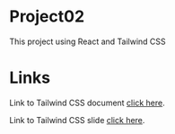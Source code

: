 # Project02
This project using React and Tailwind CSS
# Links
Link to Tailwind CSS document [click here](https://drive.google.com/file/d/1cajXDvVjARaSz9u-LtjFvaLJgJllY9Jp/view?usp=sharing).

Link to Tailwind CSS slide [click here](https://drive.google.com/file/d/11ye5iH0zleD-yiXIyrZEUNXonq4r1fHN/view?usp=sharing).
